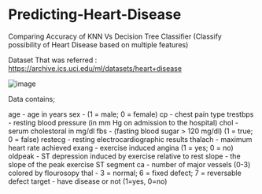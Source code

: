 # Predicting-Heart-Disease
Comparing Accuracy of KNN Vs Decision Tree Classifier (Classify possibility of Heart Disease based on multiple features)

Dataset That was referred : https://archive.ics.uci.edu/ml/datasets/heart+disease


![image](https://user-images.githubusercontent.com/19268537/116271648-cdd62680-a79d-11eb-9a4c-a79a07c7cd8a.png)

Data contains;

age - age in years
sex - (1 = male; 0 = female)
cp - chest pain type
trestbps - resting blood pressure (in mm Hg on admission to the hospital)
chol - serum cholestoral in mg/dl
fbs - (fasting blood sugar > 120 mg/dl) (1 = true; 0 = false)
restecg - resting electrocardiographic results
thalach - maximum heart rate achieved
exang - exercise induced angina (1 = yes; 0 = no)
oldpeak - ST depression induced by exercise relative to rest
slope - the slope of the peak exercise ST segment
ca - number of major vessels (0-3) colored by flourosopy
thal - 3 = normal; 6 = fixed defect; 7 = reversable defect
target - have disease or not (1=yes, 0=no)
